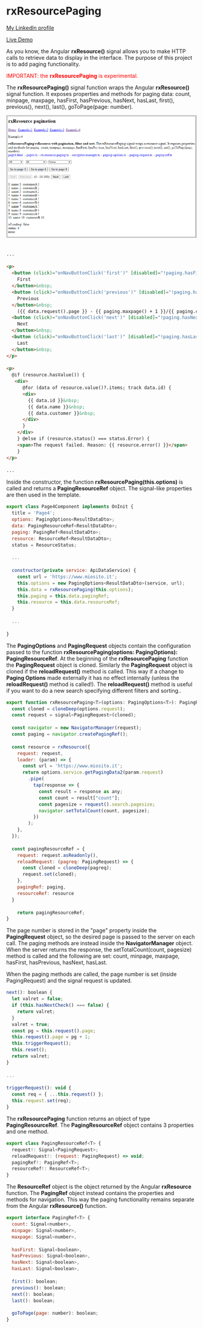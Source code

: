 # rxResourcePaging

[My LinkedIn profile](https://www.linkedin.com/in/stefano-marchisio-sviluppatore-web-angular-javascript-aspnet-fullstack/)

[Live Demo](https://www.stefanomarchisio.it/AppResource/index.html)

 As you know, the Angular **rxResource()** signal allows you to make HTTP calls to retrieve data to display in the interface. The purpose of this project is to add paging functionality.

 <font color="red">IMPORTANT: the **rxResourcePaging** is experimental.</font> 
 
 The **rxResourcePaging()** signal function wraps the Angular **rxResource()** signal function. It exposes properties and methods for paging data: count, minpage, maxpage, hasFirst, hasPrevious, hasNext, hasLast, first(), previous(), next(), last(), goToPage(page: number).

![rxResourcePaging](/screenshot/image1.png)

```html

...

<p>
  <button (click)="onNavButtonClick('first')" [disabled]="!paging.hasFirst()">
    First
  </button>&nbsp;
  <button (click)="onNavButtonClick('previous')" [disabled]="!paging.hasPrevious()">
    Previous
  </button>&nbsp;
    ({{ data.request().page }} - {{ paging.maxpage() + 1 }}/{{ paging.count() }})&nbsp;
  <button (click)="onNavButtonClick('next')" [disabled]="!paging.hasNext()">
    Next
  </button>&nbsp;
  <button (click)="onNavButtonClick('last')" [disabled]="!paging.hasLast()">
    Last
  </button>&nbsp;
</p>

<p>
  @if (resource.hasValue()) {
   <div>
      @for (data of resource.value()?.items; track data.id) {
      <div>
        {{ data.id }}&nbsp;
        {{ data.name }}&nbsp;
        {{ data.customer }}&nbsp;
      </div>
      }
    </div>
    } @else if (resource.status() === status.Error) {
    <span>The request failed. Reason: {{ resource.error() }}</span>
    }
</p>

...

```

Inside the constructor, the function **rxResourcePaging(this.options)** is called and returns a **PagingResourceRef<T>** object. The signal-like properties are then used in the template.

```js
export class Page4Component implements OnInit {
  title = 'Page4';
  options: PagingOptions<ResultDataDto>;
  data: PagingResourceRef<ResultDataDto>;
  paging: PagingRef<ResultDataDto>;
  resource: ResourceRef<ResultDataDto>;
  status = ResourceStatus;
  
  ...

  constructor(private service: ApiDataService) {
    const url = 'https://www.miosito.it';
    this.options = new PagingOptions<ResultDataDto>(service, url);
    this.data = rxResourcePaging(this.options);
    this.paging = this.data.pagingRef;
    this.resource = this.data.resourceRef;
  }

  ...

}
```

The **PagingOptions<T>** and **PagingRequest** objects contain the configuration passed to the function **rxResourcePaging<T>(options: PagingOptions<T>): PagingResourceRef<T>**. At the beginning of the **rxResourcePaging** function the **PagingRequest** object is cloned. Similarly the **PagingRequest** object is cloned if the **reloadRequest()** method is called. This way if a change to **Paging Options<T>** made externally it has no effect internally (unless the **reloadRequest()** method is called!). The **reloadRequest()** method is useful if you want to do a new search specifying different filters and sorting..

```js
export function rxResourcePaging<T>(options: PagingOptions<T>): PagingResourceRef<T> {
  const cloned = cloneDeep(options.request);
  const request = signal<PagingRequest>(cloned);

  const navigator = new NavigatorManager(request);
  const paging = navigator.createPagingRef();

  const resource = rxResource({
    request: request,
    loader: (param) => {
      const url = 'https://www.miosito.it';
      return options.service.getPagingData2(param.request)
        .pipe(
          tap(response => {
            const result = response as any;
            const count = result["count"];
            const pagesize = request().search.pagesize;
            navigator.setTotalCount(count, pagesize);
          })
        );
    },
  });

  const pagingResourceRef = {
    request: request.asReadonly(),
    reloadRequest: (pagreq: PagingRequest) => {
      const cloned = cloneDeep(pagreq);
      request.set(cloned);
    },
    pagingRef: paging,
    resourceRef: resource
  }

	return pagingResourceRef;
}
```

The page number is stored in the "page" property inside the **PagingRequest** object, so the desired page is passed to the server on each call. The paging methods are instead inside the **NavigatorManager** object. When the server returns the response, the setTotalCount(count, pagesize) method is called and the following are set: count, minpage, maxpage, hasFirst, hasPrevious, hasNext, hasLast.

When the paging methods are called, the page number is set (inside PagingRequest) and the signal request is updated.

```js
next(): boolean {
  let valret = false;
  if (this.hasNextCheck() === false) {
    return valret;
  }
  valret = true;
  const pg = this.request().page;
  this.request().page = pg + 1;
  this.triggerRequest();
  this.reset();
  return valret;
} 

...

triggerRequest(): void {
  const req = { ...this.request() };
  this.request.set(req);
}
```

The **rxResourcePaging** function returns an object of type **PagingResourceRef<T>**. The **PagingResourceRef<T>** object contains 3 properties and one method. 

```js
export class PagingResourceRef<T> {
  request!: Signal<PagingRequest>;
  reloadRequest!: (request: PagingRequest) => void;
  pagingRef!: PagingRef<T>;
  resourceRef!: ResourceRef<T>;
}
```

The **ResourceRef<T>** object is the object returned by the Angular **rxResource** function. The **PagingRef<T>** object instead contains the properties and methods for navigation. This way the paging functionality remains separate from the Angular **rxResource()** function.

```js
export interface PagingRef<T> {
  count: Signal<number>,
  minpage: Signal<number>,
  maxpage: Signal<number>,

  hasFirst: Signal<boolean>,
  hasPrevious: Signal<boolean>,
  hasNext: Signal<boolean>,
  hasLast: Signal<boolean>,

  first(): boolean;
  previous(): boolean;
  next(): boolean;
  last(): boolean;

  goToPage(page: number): boolean;
}
```
